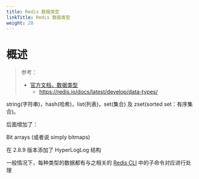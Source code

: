 ```yaml
---
title: Redis 数据类型
linkTitle: Redis 数据类型
weight: 20
---
```


# 概述

> 参考：
>
> - [官方文档，数据类型](https://redis.io/topics/data-types/)
>   - https://redis.io/docs/latest/develop/data-types/

string(字符串)，hash(哈希)，list(列表)，set(集合) 及 zset(sorted set：有序集合)。

后面增加了：

Bit arrays (或者说 simply bitmaps)

在 2.8.9 版本添加了 HyperLogLog 结构

一般情况下，每种类型的数据都有与之相关的 [Redis CLI](/docs/5.数据存储/数据库/键值数据/Redis/Redis%20CLI/Redis%20CLI.md) 中的子命令对应进行处理
